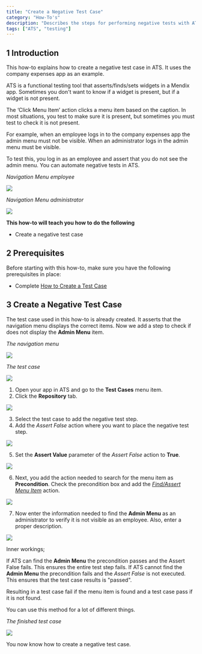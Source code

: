 ```yaml
---
title: "Create a Negative Test Case"
category: "How-To's"
description: "Describes the steps for performing negative tests with ATS."
tags: ["ATS", "testing"]
---
```


## 1 Introduction

This how-to explains how to create a negative test case in ATS. It uses the company expenses app as an example.

ATS is a functional testing tool that asserts/finds/sets widgets in a Mendix app. Sometimes you don't want to know if a widget is present, but if a widget is not present.

The ‘Click Menu Item’ action clicks a menu item based on the caption. In most situations, you test to make sure it is present, but sometimes you must test to check it is not present. 

For example, when an employee logs in to the company expenses app the admin menu must not be visible. When an administrator logs in the admin menu must be visible. 

To test this, you log in as an employee and assert that you do not see the admin menu. You can automate negative tests in ATS.

_Navigation Menu employee_

![](attachments/create-a-negative-test-case/navigation-menu-employee-company-expenses-app.png)

_Navigation Menu administrator_ 

![](attachments/create-a-negative-test-case/navigation-menu-administrator-company-expenses-app.png)

**This how-to will teach you how to do the following**

* Create a negative test case

## 2 Prerequisites

Before starting with this how-to, make sure you have the following prerequisites in place:

* Complete [How to Create a Test Case](create-a-test-case)

## 3 Create a Negative Test Case

The test case used in this how-to is already created. It asserts that the navigation menu displays the correct items. Now we add a step to check if does not display the **Admin Menu** item.

_The navigation menu_

![](attachments/create-a-negative-test-case/navigation-menu-employee-company-expenses-app.png)

_The test case_

![](attachments/create-a-negative-test-case/negative-test-case.png)

1. Open your app in ATS and go to the **Test Cases** menu item.
2. Click the **Repository** tab.

![](attachments/create-a-negative-test-case/go-to-repository.png)

3. Select the test case to add the negative test step.
4. Add the _Assert False_ action where you want to place the negative test step.

![](attachments/create-a-negative-test-case/add-the-assert-false.png)

5. Set the **Assert Value** parameter of the _Assert False_ action to **True**.

![](attachments/create-a-negative-test-case/assert-value-parameter.png)

6. Next, you add the action needed to search for the menu item as **Precondition**. Check the precondition box and add the [_Find/Assert Menu Item_](../refguide-ats-1/findassert-menu-item) action.

![](attachments/create-a-negative-test-case/add-findassert-menu-item-as-precondition.png)

7. Now enter the information needed to find the **Admin Menu** as an administrator to verify it is not visible as an employee. Also, enter a proper description.

![](attachments/create-a-negative-test-case/negative-test-step-finished.png)

Inner workings;

If ATS can find the **Admin Menu** the precondition passes and the Assert False fails. This ensures the entire test step fails. 
If ATS cannot find the **Admin Menu** the precondition fails and the _Assert False_ is not executed. This ensures that the test case results is "passed". 

Resulting in a test case fail if the menu item is found and a test case pass if it is not found. 

You can use this method for a lot of different things. 

_The finished test case_

![](attachments/create-a-negative-test-case/the-finished-test-case.png)

You now know how to create a negative test case.